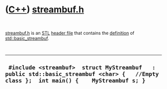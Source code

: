 



 

 

 

 

 

([C++](Cpp.md)) [streambuf.h](CppStreambufH.md)
=================================================

 

[streambuf.h](CppStreambufH.md) is an [STL](CppStl.md) [header
file](CppHeaderFile.md) that contains the
[definition](CppDefinition.md) of
[std::basic\_streambuf](CppBasic_streambuf.md).

 

  -------------------------------------------------------------------------------------------------------------------------------------------
  ` #include <streambuf>  struct MyStreambuf   : public std::basic_streambuf <char> {   //Empty class };  int main() {    MyStreambuf s; }`
  -------------------------------------------------------------------------------------------------------------------------------------------

 

 

 

 

 





 



